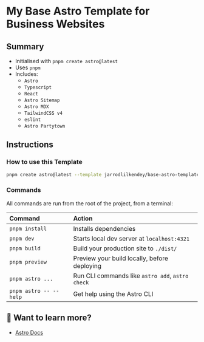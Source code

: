 # My Base Astro Template for Business Websites

## Summary

- Initialised with `pnpm create astro@latest`
- Uses `pnpm`
- Includes:
  - `Astro`
  - `Typescript`
  - `React`
  - `Astro Sitemap`
  - `Astro MDX`
  - `TailwindCSS v4`
  - `eslint`
  - `Astro Partytown`

## Instructions

### How to use this Template

```sh
pnpm create astro@latest --template jarrodlilkendey/base-astro-template
```

### Commands

All commands are run from the root of the project, from a terminal:

| Command                | Action                                           |
| :--------------------- | :----------------------------------------------- |
| `pnpm install`         | Installs dependencies                            |
| `pnpm dev`             | Starts local dev server at `localhost:4321`      |
| `pnpm build`           | Build your production site to `./dist/`          |
| `pnpm preview`         | Preview your build locally, before deploying     |
| `pnpm astro ...`       | Run CLI commands like `astro add`, `astro check` |
| `pnpm astro -- --help` | Get help using the Astro CLI                     |

## 👀 Want to learn more?

- [Astro Docs](https://docs.astro.build)
